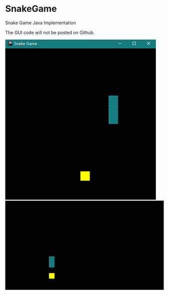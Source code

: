 # SnakeGame
Snake Game Java Implementation

The GUI code will not be posted on Github.

![snake](https://github.com/SiddarGu/SnakeGame/blob/master/Annotation%202020-01-17%20130333.png "SnakeGame")
![](ezgif-6-61e1fb3d42fa.gif)
